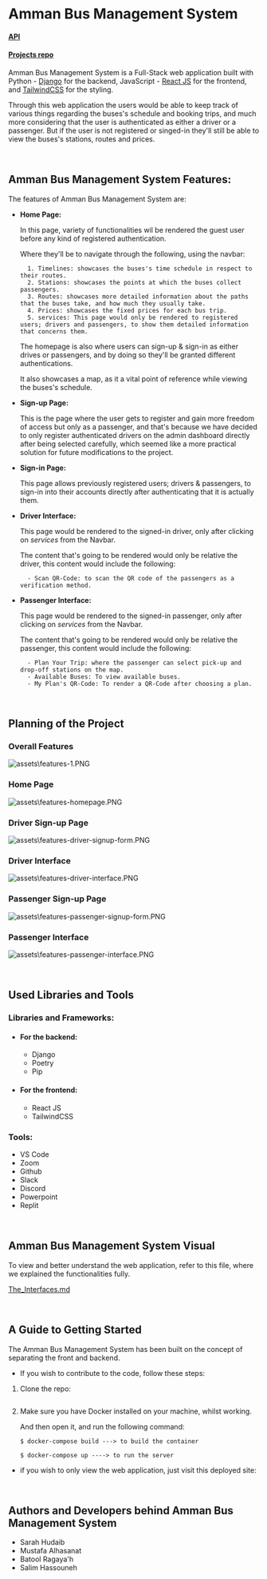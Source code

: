 # **Amman Bus Management System**
#### [API](https://ammanbus.herokuapp.com/api) 
#### [Projects repo](https://github.com/SalimHass/ammanbus-backend)

Amman Bus Management System is a Full-Stack web application built with Python - [Django](https://www.djangoproject.com/) for the backend, JavaScript - [React JS](https://reactjs.org/) for the frontend, and [TailwindCSS](https://tailwindcss.com/) for the styling.

Through this web application the users would be able to keep track of various things regarding the buses's schedule and booking trips, and much more considering that the user is authenticated as either a driver or a passenger. But if the user is not registered or singed-in they'll still be able to view the buses's stations, routes and prices.

</br>

## **Amman Bus Management System Features:**

The features of Amman Bus Management System are:

- **Home Page:**

    In this page, variety of functionalities wil be rendered the guest user before any kind of registered authentication.

    Where they'll be to navigate through the following, using the navbar:

        1. Timelines: showcases the buses's time schedule in respect to their routes.
        2. Stations: showcases the points at which the buses collect passengers.
        3. Routes: showcases more detailed information about the paths that the buses take, and how much they usually take.
        4. Prices: showcases the fixed prices for each bus trip.
        5. services: This page would only be rendered to registered users; drivers and passengers, to show them detailed information that concerns them.
    
    The homepage is also where users can sign-up & sign-in as either drives or passengers, and by doing so they'll be granted different authentications.

    It also showcases a map, as it a vital point of reference while viewing the buses's schedule.

- **Sign-up Page:** 

    This is the page where the user gets to register and gain more freedom of access but only as a passenger, and that's because we have decided to only register authenticated drivers on the admin dashboard directly after being selected carefully, which seemed like a more practical solution for future modifications to the project.

- **Sign-in Page:**

    This page allows previously registered users; drivers & passengers, to sign-in into their accounts directly after authenticating that it is actually them.

- **Driver Interface:**

    This page would be rendered to the signed-in driver, only after clicking on *services* from the Navbar. 
    
    The content that's going to be rendered would only be relative the driver, this content would include the following:

        - Scan QR-Code: to scan the QR code of the passengers as a verification method.

- **Passenger Interface:**
    
    This page would be rendered to the signed-in passenger, only after clicking on *services* from the Navbar. 
    
    The content that's going to be rendered would only be relative the passenger, this content would include the following:

        - Plan Your Trip: where the passenger can select pick-up and drop-off stations on the map.
        - Available Buses: To view available buses.
        - My Plan's QR-Code: To render a QR-Code after choosing a plan.
        


</br>

## **Planning of the Project**

### **Overall Features**

![assets\features-1.PNG](/assets/features-1.PNG)

### **Home Page**

![assets\features-homepage.PNG](assets/features-homepage.PNG)

### **Driver Sign-up Page**

![assets\features-driver-signup-form.PNG](assets/features-driver-signup-form.PNG)

### **Driver Interface**

![assets\features-driver-interface.PNG](assets/features-driver-interface.PNG)

### **Passenger Sign-up Page**

![assets\features-passenger-signup-form.PNG](assets/features-passenger-signup-form.PNG)

### **Passenger Interface**

![assets\features-passenger-interface.PNG](assets/features-passenger-interface.PNG)

</br>

## **Used Libraries and Tools**

### **Libraries and Frameworks:**

- #### **For the backend:**
    - Django
    - Poetry
    - Pip


- #### **For the frontend:**
    - React JS
    - TailwindCSS

### **Tools:**

- VS Code
- Zoom
- Github
- Slack
- Discord
- Powerpoint
- Replit

</br>

## **Amman Bus Management System Visual**

To view and better understand the web application, refer to this file, where we explained the functionalities fully.

[The_Interfaces.md](The_Interfaces.md)

</br>

## **A Guide to Getting Started**

The Amman Bus Management System has been built on the concept of separating the front and backend.



- If you wish to contribute to the code, follow these steps:

1. Clone the repo:

    ```
    ```

2. Make sure you have Docker installed on your machine, whilst working.

    And then open it, and run the following command:

    ```
    $ docker-compose build ---> to build the container

    $ docker-compose up ----> to run the server
    ```

- if you wish to only view the web application, just visit this deployed site:


</br>

## **Authors and Developers behind Amman Bus Management System**

- Sarah Hudaib
- Mustafa Alhasanat
- Batool Ragaya'h
- Salim Hassouneh
